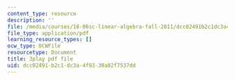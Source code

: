 ```yaml
---
content_type: resource
description: ''
file: /media/courses/18-06sc-linear-algebra-fall-2011/dcc02491b2c1dc3a4f9338a82f7537dd_nHlE7EgJFds.pdf
file_type: application/pdf
learning_resource_types: []
ocw_type: OCWFile
resourcetype: Document
title: 3play pdf file
uid: dcc02491-b2c1-dc3a-4f93-38a82f7537dd
---
```

